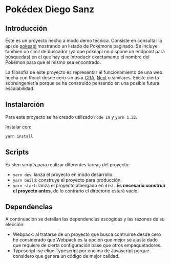 # Pokédex Diego Sanz

## Introducción

Este es un proyecto hecho a modo demo técnica. Consiste en consultar la api de [pokeapi](https://pokeapi.co/) mostrando un listado de Pokémons paginado. Se incluye tambien un símil de buscador (ya que pokeapi no dispone un endpoint para búsquedas) en el que hay que introducir exactamente el nombre del Pokémon para que el mismo sea encontrado.

La filosofía de este proyecto es representar el funcionamiento de una web hecha con React desde cero sin usar [CRA](https://create-react-app.dev/), [Next](https://nextjs.org/) o similares. Existe cierta sobreingeniería porque se ha construido pensando en una posible futura escalabilidad.

## Instalarción

Para este proyecto se ha creado utilizado `node 18` y `yarn 1.22`.

Instalar con:

```bash
yarn install
```

## Scripts

Existen scripts para realizar diferentes tareas del proyecto:

- `yarn dev`: lanza el proyecto en modo desarrollo.
- `yarn build`: construye el proyecto para producción.
- `yarn start`: lanza el proyecto albergado en `dist`. **Es necesario construir el proyecto antes**, de lo contrario el directorio estará vacío.

## Dependencias

A continuación se detallan las dependencias escogidas y las razones de su elección:

- Webpack: al tratarse de un proyecto que busca contruirse desde cero he considerado que Webpack es la opción que mejor se ajusta dado que requiere de cierta configuración base que otros empaquetadores.
- Typescript: se elige Typescript por encima de Javascript porque considero que genera un código de mejor calidad.

